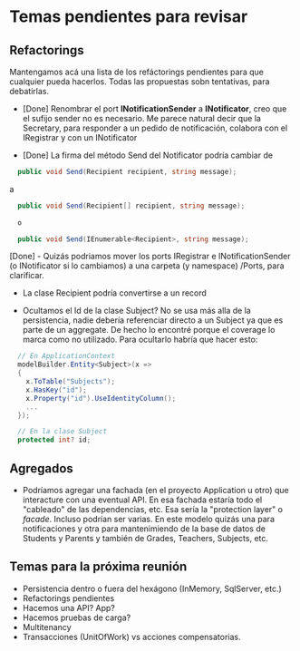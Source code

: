 # Temas pendientes para revisar

## Refactorings

Mantengamos acá una lista de los refáctorings pendientes para que cualquier pueda hacerlos. Todas las propuestas sobn tentativas, para debatirlas.

  - [Done] Renombrar el port **INotificationSender** a **INotificator**, creo que el sufijo sender no es necesario. Me parece natural decir que la Secretary, para responder a un pedido de notificación, colabora con el IRegistrar y con un INotificator

  - [Done] La firma del método Send del Notificator podría cambiar de
```csharp
  public void Send(Recipient recipient, string message);
```
  a 
```csharp
  public void Send(Recipient[] recipient, string message);
  
  o

  public void Send(IEnumerable<Recipient>, string message);
```

  [Done] - Quizás podriamos mover los ports IRegistrar e INotificationSender (o INotificator si lo cambiamos) a una carpeta (y namespace) /Ports, para clarificar.

  - La clase Recipient podría convertirse a un record

  - Ocultamos el Id de la clase Subject? No se usa más alla de la persistencia, nadie debería referenciar directo a un Subject ya que es parte de un aggregate. De hecho lo encontré porque el coverage lo marca como no utilizado. Para ocultarlo habría que hacer esto:

```csharp
  // En ApplicationContext
  modelBuilder.Entity<Subject>(x =>
  {
    x.ToTable("Subjects");
    x.HasKey("id");
    x.Property("id").UseIdentityColumn();
    ...
  });
```
```csharp
  // En la clase Subject
  protected int? id;
```

## Agregados

  - Podríamos agregar una fachada (en el proyecto Application u otro) que interacture con una eventual API. En esa fachada estaría todo el "cableado" de las dependencias, etc. Esa sería la "protection layer" o *facade*. Incluso podrían ser varias. En este modelo quizás una para notificaciones y otra para mantenimiendo de la base de datos de Students y Parents y también de Grades, Teachers, Subjects, etc.
  

## Temas para la próxima reunión

  - Persistencia dentro o fuera del hexágono (InMemory, SqlServer, etc.)
  - Refactorings pendientes
  - Hacemos una API? App?
  - Hacemos pruebas de carga?
  - Multitenancy
  - Transacciones (UnitOfWork) vs acciones compensatorias.
